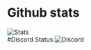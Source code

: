 # Github stats
![Stats](https://github-readme-stats.vercel.app/api?username=itzlayz&count_private=true&show_icons=true&include_all_commits=true)
<br>
#Discord Status
![Discord](https://discord-readme-badge.vercel.app/api?id=749310266625228921)

